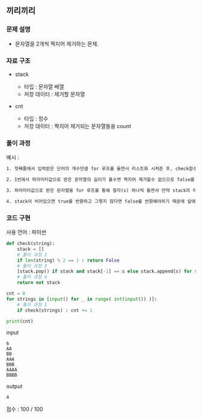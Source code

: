 ## 끼리끼리

### 문제 설명

- 문자열을 2개씩 짝지어 제거하는 문제.<br>

### 자료 구조

- stack<br>

  - 타입 : 문자열 배열
  - 저장 데이터 : 제거할 문자열

- cnt<br>
  - 타입 : 정수
  - 저장 데이터 : 짝지어 제거되는 문자열들을 count

### 풀이 과정

예시 :

```txt
1. 첫째줄에서 입력받은 단어의 개수만큼 for 루프를 돌면서 리스트화 시켜준 후, check함수의 인자값으로 문자열을 하나씩 넣어주고 check함수가 true를 반환하면 cnt에 1을 더해준다

2. 1번에서 파라미터값으로 받은 문자열의 길이가 홀수면 짝지어 제거할수 없으므로 false를 리턴한다.

3. 파라미터값으로 받은 문자열을 for 루프를 통해 철자(s) 하나씩 돌면서 만약 stack의 마지막 값이 철자(s)와 일치한다면 stack의 값을 빼주고 그렇지 않다면 stack에 철자(s)를 넣어준다

4. stack이 비어있으면 true를 반환하고 그렇지 않다면 false를 반환해야하기 때문에 앞에 not을 붙여 리턴해준다.
```

### 코드 구현

사용 언어 : 파이썬<br>

```py
def check(string):
    stack = []
    # 풀이 과정 2
    if len(string) % 2 == 1 : return False
    # 풀이 과정 3
    [stack.pop() if stack and stack[-1] == s else stack.append(s) for s in string]
    # 풀이 과정 4
    return not stack

cnt = 0
for strings in [input() for _ in range( int(input()) )]:
    # 풀이 과정 1
    if check(strings) : cnt += 1

print(cnt)
```

input

```
6
AA
BB
AAA
BBB
AAAA
BBBB
```

output

```
4
```

점수 : 100 / 100 <br>
